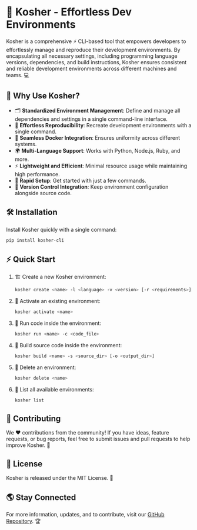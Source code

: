 # 🚀 Kosher - Effortless Dev Environments

Kosher is a comprehensive ⚡ CLI-based tool that empowers developers to effortlessly manage and reproduce their development environments. By encapsulating all necessary settings, including programming language versions, dependencies, and build instructions, Kosher ensures consistent and reliable development environments across different machines and teams. 💻

## 🌟 Why Use Kosher?
- 🗂 **Standardized Environment Management**: Define and manage all dependencies and settings in a single command-line interface.
- 🔁 **Effortless Reproducibility**: Recreate development environments with a single command.
- 🐳 **Seamless Docker Integration**: Ensures uniformity across different systems.
- 🌍 **Multi-Language Support**: Works with Python, Node.js, Ruby, and more.
- ⚡ **Lightweight and Efficient**: Minimal resource usage while maintaining high performance.
- 🚀 **Rapid Setup**: Get started with just a few commands.
- 🔄 **Version Control Integration**: Keep environment configuration alongside source code.

## 🛠️ Installation
Install Kosher quickly with a single command:
```sh
pip install kosher-cli
```

## ⚡ Quick Start
1. 🏗 Create a new Kosher environment:
   ```sh
   kosher create <name> -l <language> -v <version> [-r <requirements>]
   ```
2. 🚀 Activate an existing environment:
   ```sh
   kosher activate <name>
   ```
3. 🏃 Run code inside the environment:
   ```sh
   kosher run <name> -c <code_file>
   ```
4. 🔨 Build source code inside the environment:
   ```sh
   kosher build <name> -s <source_dir> [-o <output_dir>]
   ```
5. 🛑 Delete an environment:
   ```sh
   kosher delete <name>
   ```
6. 📜 List all available environments:
   ```sh
   kosher list
   ```


## 🤝 Contributing
We ❤️ contributions from the community! If you have ideas, feature requests, or bug reports, feel free to submit issues and pull requests to help improve Kosher. 🚀

## 📜 License
Kosher is released under the MIT License. 📄

## 🌎 Stay Connected
For more information, updates, and to contribute, visit our [GitHub Repository](https://github.com/your-org/kosher). 🏆

